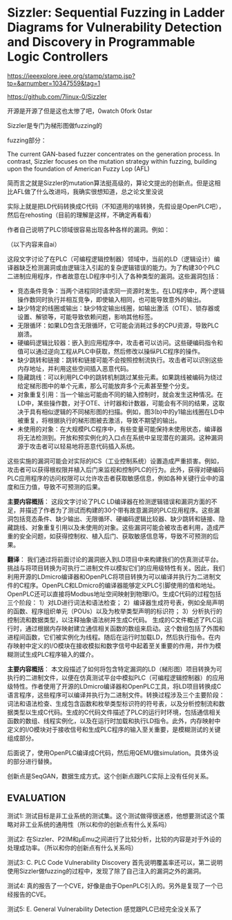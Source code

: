 # Sizzler: Sequential Fuzzing in Ladder Diagrams for Vulnerability Detection and Discovery in Programmable Logic Controllers

https://ieeexplore.ieee.org/stamp/stamp.jsp?tp=&arnumber=10347559&tag=1

https://github.com/7linux-0/Sizzler

开源是开源了但是这也太惨了吧，0watch 0fork 0star

Sizzler是专门为梯形图做fuzzing的

fuzzing部分：

The current GAN-based fuzzer concentrates on the generation process. In contrast, Sizzler focuses on the mutation strategy within fuzzing, building upon the foundation of American Fuzzy Lop (AFL) 

简而言之就是Sizzler的mutation算法挺高级的，算论文提出的创新点。但是这相比AFL做了什么改进吗，我确实很想知道，总之论文里没说


实际上就是把LD代码转换成C代码（不知道用的啥转换，先假设是OpenPLC吧），然后在rehosting（目前的理解是这样，不确定再看看）


作者自己说明了PLC领域很容易出现各种各样的漏洞。例如：

（以下内容来自ai）

这段文字讨论了在PLC（可编程逻辑控制器）领域中，当前的LD（逻辑设计）编译器缺乏检测漏洞或由逻辑注入引起的复杂逻辑错误的能力。为了构建30个PLC二进制应用程序，作者故意在LD程序中引入了各种类型的漏洞。这些漏洞包括：
- 竞态条件竞争：当两个进程同时请求同一资源时发生。在LD程序中，两个逻辑操作数同时执行并相互竞争，即使输入相同，也可能导致意外的输出。
- 缺少特定的线圈或输出：缺少特定输出线圈，如输出激活（OTE）、锁存器或设置、解锁等，可能导致依赖问题，影响其他标签。
- 无限循环：如果LD包含无限循环，它可能会消耗过多的CPU资源，导致PLC崩溃。
- 硬编码逻辑比较器：嵌入到应用程序中，攻击者可以访问。这些硬编码指令和值可以通过逆向工程从PLC中获取，然后修改以操纵PLC程序的操作。
- 缺少跳转和链接：跳转和链接可能不会按照控制流执行。攻击者可以识别这些内存地址，并利用这些空间插入恶意代码。
- 隐藏跳线：可以利用PLC中的跳转机制跳过某些元素。如果跳线被编码为绕过给定梯形图中的单个元素，那么可能放弃多个元素甚至整个分支。
- 对象重复引用：当一个输出可能由不同的输入控制时，就会发生这种情况。在LD中，某些操作数，对于OTE、计时器和计数器，可能会有不同的结果，这取决于具有相似逻辑的不同梯形图的扫描。例如，图3(b)中的y1输出线圈在LD中被重复，将根据执行的梯形图被去激活，导致不期望的输出。
- 未使用的对象：在大规模PLC程序中，有些变量可能保持未使用状态，编译器将无法检测到。开放和预实例化的入口点在系统中呈现潜在的漏洞。这种漏洞源于攻击者可以轻易地将恶意代码插入系统。

这些实施的漏洞可能会对实际的ICS（工业控制系统）设置造成严重损害。例如，攻击者可以获得根权限并植入后门来监视和控制PLC的行为。此外，获得对硬编码PLC应用程序的访问权限可以允许攻击者获取敏感信息，例如各种关键行业中的温度和压力值，导致不可预测的后果。

**主要内容概括**：
这段文字讨论了PLC LD编译器在检测逻辑错误和漏洞方面的不足，并描述了作者为了测试而构建的30个带有故意漏洞的PLC应用程序。这些漏洞包括竞态条件、缺少输出、无限循环、硬编码逻辑比较器、缺少跳转和链接、隐藏跳线、对象重复引用以及未使用的对象。这些漏洞可能会被攻击者利用，造成严重的安全问题，如获得控制权、植入后门、获取敏感信息等，导致不可预测的后果。


**翻译**：
我们通过将前面讨论的漏洞嵌入到LD项目中来构建我们的仿真测试平台。挑战与将项目转换为可执行二进制文件以模拟它们的应用级特性有关。因此，我们利用开源的LDmicro编译器和OpenPLC将项目转换为可以编译并执行为二进制文件的C程序。OpenPLC和LDmicro的编译器能够定义PLC引脚使用的值和地址。OpenPLC还可以直接将Modbus地址空间映射到物理I/O。生成C代码的过程包括三个阶段：
1）对LD进行词法和语法检查；
2）编译器生成符号表，例如全局声明的函数、程序组织单元（POUs）以及为枚举类型声明的标识符；
3）分析执行的控制流和数据类型，以注释抽象语法树并生成C代码。
生成的C文件概述了PLC运行时，通过根据内存映射建立通信相关函数的数组来启动。这个数组包括了外围和进程间函数，它们被实例化为线程。随后在运行时加载LD，然后执行指令。在内存映射中定义的I/O模块在接收模拟和数字信号中起着至关重要的作用，并作为模糊测试生成PLC程序输入的媒介。

**主要内容概括**：
本文段描述了如何将包含特定漏洞的LD（梯形图）项目转换为可执行的二进制文件，以便在仿真测试平台中模拟PLC（可编程逻辑控制器）的应用级特性。作者使用了开源的LDmicro编译器和OpenPLC工具，将LD项目转换成C语言程序，这些程序可以编译并执行为二进制文件。转换过程涉及三个主要阶段：词法和语法检查、生成包含函数和枚举类型标识符的符号表，以及分析控制流和数据类型以生成C代码。生成的C代码文件描述了PLC的运行时环境，包括通信相关函数的数组、线程实例化，以及在运行时加载和执行LD指令。此外，内存映射中定义的I/O模块对于接收信号和生成PLC程序的输入至关重要，是模糊测试的关键组成部分。

后面说了，使用OpenPLC编译成C代码，然后用QEMU做simulation。具体外设的部分进行替换。


创新点是SeqGAN，数据生成方式。这个创新点跟PLC实际上没有任何关系。


## EVALUATION

测试1: 测试目标是非工业系统的测试集。这个测试做得很迷惑，他想要测试这个策略对非工业系统的通用性（所以和你的创新点有什么关系吗）

测试2: 在Sizzler、P2IM和μEmu之间进行了比较分析，比较的内容是对于外设的处理成功率。（所以和你的创新点有什么关系吗）

测试3: C. PLC Code Vulnerability Discovery 首先说明覆盖率还可以，第二说明使用Sizzler做fuzzing的过程中，发现了除了自己注入的漏洞之外的漏洞。

测试4: 真的报告了一个CVE，好像是由于OpenPLC引入的。另外是复现了一个已经报告的CVE。

测试5: E. General Vulnerability Detection 感觉跟PLC已经完全没关系了
